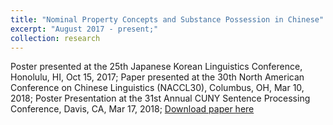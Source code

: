 ```yaml
---
title: "Nominal Property Concepts and Substance Possession in Chinese"
excerpt: "August 2017 - present;"
collection: research
---
```

Poster presented at the 25th Japanese Korean Linguistics Conference, Honolulu, HI, Oct 15, 2017;
Paper presented at the 30th North American Conference on Chinese Linguistics (NACCL30), Columbus, OH, Mar 10, 2018;
Poster Presentation at the 31st Annual CUNY Sentence Processing Conference, Davis, CA, Mar 17, 2018;
[Download paper here](http://yiwenzh29.github.io/files/2018-cuny-poster.pdf)


